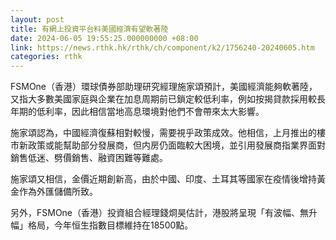```yaml
---
layout: post
title: 有網上投資平台料美國經濟有望軟著陸
date: 2024-06-05 19:55:25.000000000 +08:00
link: https://news.rthk.hk/rthk/ch/component/k2/1756240-20240605.htm
categories: rthk
---
```


FSMOne（香港）環球債券部助理研究經理施家頌預計，美國經濟能夠軟著陸，又指大多數美國家庭與企業在加息周期前已鎖定較低利率，例如按揭貸款採用較長年期的低利率，因此相信當地高息環境對他們不會帶來太大影響。

施家頌認為，中國經濟復蘇相對較慢，需要視乎政策成效。他相信，上月推出的樓市新政策或能幫助部分發展商，但内房仍面臨較大困境，並引用發展商指業界面對銷售低迷、劈價銷售、融資困難等難處。

施家頌又相信，金價近期創新高，由於中國、印度、土耳其等國家在疫情後增持黃金作為外匯儲備所致。

另外，FSMOne（香港）投資組合經理錢烱昊估計，港股將呈現「有波幅、無升幅」格局，今年恒生指數目標維持在18500點。
